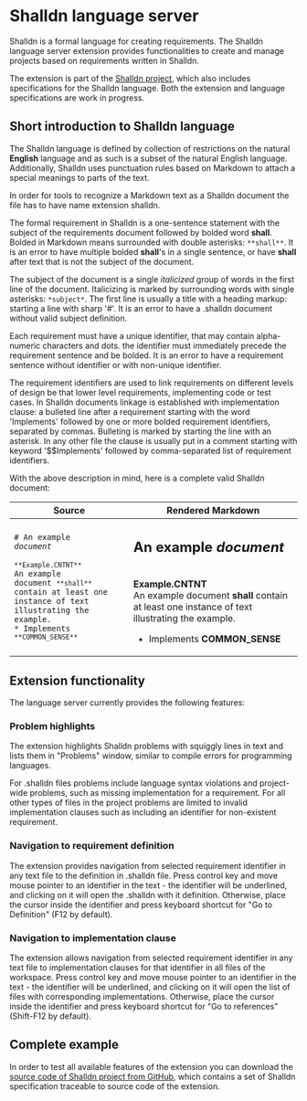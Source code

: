 # Shalldn language server

Shalldn is a formal language for creating requirements. The Shalldn language server extension provides functionalities to create and manage projects based on requirements written in Shalldn.

The extension is part of the [Shalldn project](http://shalldn.net), which also includes specifications for the Shalldn language. Both the extension and language specifications are work in progress.

## Short introduction to Shalldn language

The Shalldn language is defined by collection of restrictions on the natural **English** language and as such is a subset of the natural English language. Additionally, Shalldn uses punctuation rules based on Markdown to attach a special meanings to parts of the text.

In order for tools to recognize a Markdown text as a Shalldn document the file has to have name extension shalldn.

The formal requirement in Shalldn is a one-sentence statement with the subject of the requirements document followed by bolded word **shall**. Bolded in Markdown means surrounded with double asterisks: ```**shall**```. It is an error to have multiple bolded **shall**'s in a single sentence, or have **shall** after text that is not the subject of the document.

The subject of the document is a single *italicized* group of words in the first line of the document. Italicizing is marked by surrounding words with single asterisks: ```*subject*```. The first line is usually a title with a heading markup: starting a line with sharp '#'. It is an error to have a .shalldn document without valid subject definition.

Each requirement must have a unique identifier, that may contain alpha-numeric characters and dots. the identifier must immediately precede the requirement sentence and be bolded. It is an error to have a requirement sentence without identifier or with non-unique identifier.

The requirement identifiers are used to link requirements on different levels of design be that lower level requirements, implementing code or test cases. In Shalldn documents linkage is established with implementation clause: a bulleted line after a requirement starting with the word 'Implements' followed by one or more bolded requirement identifiers, separated by commas. Bulleting is marked by starting the line with an asterisk. In any other file the clause is usually put in a comment starting with keyword '$$Implements' followed by comma-separated list of requirement identifiers.

With the above description in mind, here is a complete valid Shalldn document:

|Source|Rendered Markdown|
|------|------|
|<code># An example *document*<br><br>`**Example.CNTNT**`  <br>An example document `**shall**` contain at least one instance of text illustrating the example.<br>* Implements `**COMMON_SENSE**`</code>|<H2>An example *document*</H2><br>**Example.CNTNT**  <br>An example document **shall** contain at least one instance of text illustrating the example.<br><ul><li> Implements **COMMON_SENSE**|

## Extension functionality

The language server currently provides the following features:
### Problem highlights
The extension highlights Shalldn problems with squiggly lines in text and lists them in "Problems" window, similar to compile errors for programming languages.

For .shalldn files problems include language syntax violations and project-wide problems, such as missing implementation for a requirement. For all other types of files in the project problems are limited to invalid implementation clauses such as including an identifier for non-existent requirement.

### Navigation to requirement definition
The extension provides navigation from selected requirement identifier in any text file to the definition in .shalldn file. Press control key and move mouse pointer to an identifier in the text - the identifier will be underlined, and clicking on it will open the .shalldn with it definition. Otherwise, place the cursor inside the identifier and press keyboard shortcut for "Go to Definition" (F12 by default).

### Navigation to implementation clause
The extension allows navigation from selected requirement identifier in any text file to implementation clauses for that identifier in all files of the workspace. Press control key and move mouse pointer to an identifier in the text - the identifier will be underlined, and clicking on it will open the list of files with corresponding implementations. Otherwise, place the cursor inside the identifier and press keyboard shortcut for "Go to references" (Shift-F12 by default).

## Complete example
In order to test all available features of the extension you can download the [source code of Shalldn project from GitHub](https://github.com/vldmr-bus/shalldn), which contains a set of Shalldn specification traceable to source code of the extension.